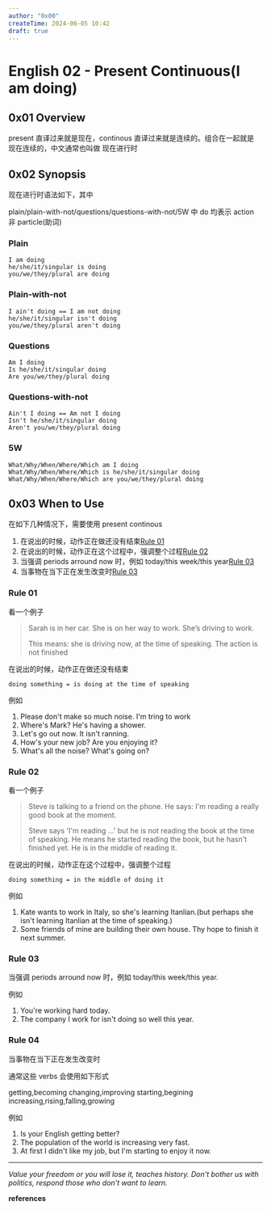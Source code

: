 ```yaml
---
author: "0x00"
createTime: 2024-06-05 10:42
draft: true
---
```


# English 02 - Present Continuous(I am doing)

## 0x01 Overview

present 直译过来就是现在，continous 直译过来就是连续的。组合在一起就是 现在连续的，中文通常也叫做 现在进行时

## 0x02 Synopsis

现在进行时语法如下，其中

plain/plain-with-not/questions/questions-with-not/5W 中 do 均表示 action 非 particle(助词)

### Plain

```
I am doing
he/she/it/singular is doing
you/we/they/plural are doing
```

### Plain-with-not

```
I ain't doing == I am not doing
he/she/it/singular isn't doing
you/we/they/plural aren't doing
```

### Questions

```
Am I doing
Is he/she/it/singular doing
Are you/we/they/plural doing 
```

### Questions-with-not

```
Ain't I doing == Am not I doing
Isn't he/she/it/singular doing
Aren't you/we/they/plural doing 
```

### 5W

```
What/Why/When/Where/Which am I doing
What/Why/When/Where/Which is he/she/it/singular doing
What/Why/When/Where/Which are you/we/they/plural doing
```

## 0x03 When to Use

在如下几种情况下，需要使用 present continous
1. 在说出的时候，动作正在做还没有结束[Rule 01](#Rule%2001)
2. 在说出的时候，动作正在这个过程中，强调整个过程[Rule 02](#Rule%2002)
3. 当强调 periods arround now 时，例如 today/this week/this year[Rule 03](#Rule%2003)
4. 当事物在当下正在发生改变时[Rule 03](#Rule%2003)

### Rule 01

看一个例子

> Sarah is in her car. She is on her way to work. She’s driving to work.
> 
> This means: she is driving now, at the time of speaking. The action is not finished

在说出的时候，动作正在做还没有结束

```
doing something = is doing at the time of speaking
```

例如
1. Please don't make so much noise. I'm tring to work
2. Where's Mark? He's having a shower.
3. Let's go out now. It isn't ranning.
4. How's your new job? Are you enjoying it?
5. What's all the noise? What's going on?

### Rule 02

看一个例子

> Steve is talking to a friend on the phone. He says:
> I'm reading a really good book at the moment.
> 
> Steve says 'I'm reading ...' but he is not reading the book at the time of speaking.
> He means he started reading the book, but he hasn't finished yet. He is in the middle of reading it.

在说出的时候，动作正在这个过程中，强调整个过程

```
doing something = in the middle of doing it
```

例如
1. Kate wants to work in Italy, so she's learning Itanlian.(but perhaps she isn't learning Itanlian at the time of speaking.)
2. Some friends of mine are building their own house. Thy hope to finish it next summer.

### Rule 03

当强调 periods arround now 时，例如 today/this week/this year.

例如
1. You're working hard today.
2. The company I work for isn't doing so well this year.

### Rule 04

当事物在当下正在发生改变时

通常这些 verbs 会使用如下形式

getting,becoming
changing,improving
starting,begining
increasing,rising,falling,growing

例如
1. Is your English getting better?
2. The population of the world is increasing very fast.
3. At first I didn't like my job, but I'm starting to enjoy it now.



---
*Value your freedom or you will lose it, teaches history. Don't bother us with politics, respond those who don't want to learn.*

**references**



